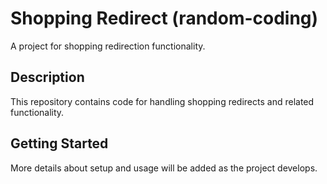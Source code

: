 # Shopping Redirect (random-coding)

A project for shopping redirection functionality.

## Description

This repository contains code for handling shopping redirects and related functionality.

## Getting Started

More details about setup and usage will be added as the project develops.
